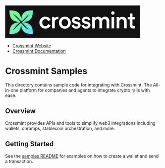 ![Crossmint Banner](assets/crossmint_dark.png)
- [Crossmint Website](https://crossmint.com)
- [Crossmint Documentation](https://docs.crossmint.com)

# Crossmint Samples

This directory contains sample code for integrating with Crossmint, The All-in-one platform for companies and agents to integrate crypto rails with ease.

## Overview

Crossmint provides APIs and tools to simplify web3 integrations including wallets, onramps, stablecoin orchestration, and more.

## Getting Started

See the [samples README](samples/README.md) for examples on how to create a wallet and send a transaction.
